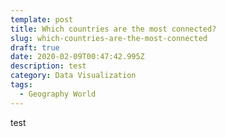 ```yaml
---
template: post
title: Which countries are the most connected?
slug: which-countries-are-the-most-connected
draft: true
date: 2020-02-09T00:47:42.995Z
description: test
category: Data Visualization
tags:
  - Geography World
---
```

<div id="observablehq-d079bc5e"></div>
<script type="module">
import {Runtime, Inspector} from "https://cdn.jsdelivr.net/npm/@observablehq/runtime@4/dist/runtime.js";
import define from "https://api.observablehq.com/@mbostock/revenue-by-music-format-1973-2018.js?v=3";
const inspect = Inspector.into("#observablehq-d079bc5e");
(new Runtime).module(define, name => (name === "chart") && inspect());
</script>

test
